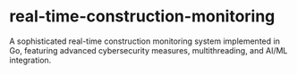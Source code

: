 # real-time-construction-monitoring
A sophisticated real-time construction monitoring system implemented in Go, featuring advanced cybersecurity measures, multithreading, and AI/ML integration.
